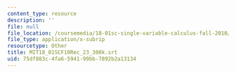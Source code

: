 ```yaml
---
content_type: resource
description: ''
file: null
file_location: /coursemedia/18-01sc-single-variable-calculus-fall-2010/75df883c4fa6594199bb7892b2a13134_MIT18_01SCF10Rec_23_300k.vtt
file_type: application/x-subrip
resourcetype: Other
title: MIT18_01SCF10Rec_23_300k.srt
uid: 75df883c-4fa6-5941-99bb-7892b2a13134
---
```

